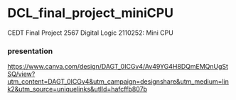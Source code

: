 # DCL_final_project_miniCPU
CEDT Final Project 2567 Digital Logic 2110252: Mini CPU
### presentation
https://www.canva.com/design/DAGT_0ICGv4/Av49YG4H8DQmEMQnUgStSQ/view?utm_content=DAGT_0ICGv4&utm_campaign=designshare&utm_medium=link2&utm_source=uniquelinks&utlId=hafcffb807b
